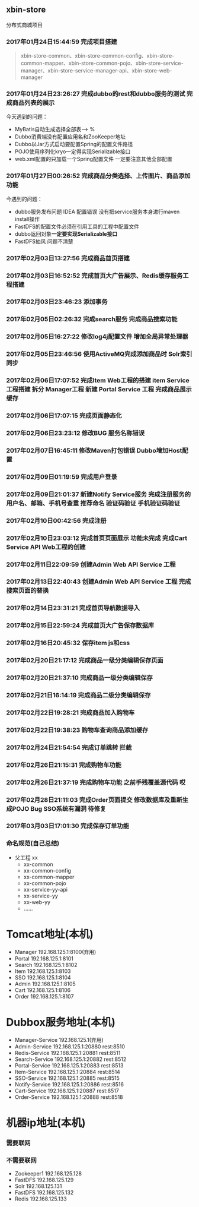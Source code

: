 ## xbin-store

分布式商城项目

### 2017年01月24日15:44:59 完成项目搭建
> xbin-store-common、xbin-store-common-config、xbin-store-common-mapper、xbin-store-common-pojo、xbin-store-service-manager、xbin-store-service-manager-api、xbin-store-web-manager

### 2017年01月24日23:26:27 完成dubbo的rest和dubbo服务的测试 完成商品列表的展示
今天遇到的问题：
* MyBatis自动生成选择全部表——> %
* Dubbo消费端没有配置应用名和ZooKeeper地址
* Dubbo以Jar方式启动要配置Spring的配置文件路径
* POJO使用序列化kryo一定得实现Serializable接口
* web.xml配置的只加载一个Spring配置文件 一定要注意<import/>其他全部配置

### 2017年01月27日00:26:52 完成商品分类选择、上传图片、商品添加功能
今遇到的问题：
* dubbo服务发布问题 IDEA 配置错误 没有把service服务本身进行maven install操作
* FastDFS的配置文件必须在引用工具的工程中配置文件
* dubbo返回对象**一定要实现Serializable接口**
* FastDFS抽风 问题不清楚

### 2017年02月03日13:27:56 完成商品首页搭建
### 2017年02月03日16:52:52 完成首页大广告展示、Redis缓存服务工程搭建
### 2017年02月03日23:46:23 添加事务
### 2017年02月05日02:26:32 完成search服务 完成商品搜索功能
### 2017年02月05日16:27:22 修改log4j配置文件 增加全局异常处理器
### 2017年02月05日23:46:56 使用ActiveMQ完成添加商品时 Solr索引同步
### 2017年02月06日17:07:52 完成Item Web工程的搭建 item Service工程搭建 拆分 Manager工程 新建 Portal Service 工程 完成商品展示 缓存
### 2017年02月06日17:07:15 完成页面静态化
### 2017年02月06日23:23:12 修改BUG 服务名称错误
### 2017年02月07日16:45:11 修改Maven打包错误 Dubbo增加Host配置
### 2017年02月09日01:19:59 完成用户登录
### 2017年02月09日21:01:37 新建Notify Service服务 完成注册服务的 用户名、邮箱、手机号查重 推荐命名 验证码验证 手机验证码验证
### 2017年02月10日00:42:56 完成注册
### 2017年02月10日23:03:12 完成首页页面展示 功能未完成 完成Cart Service API Web工程的创建
### 2017年02月11日22:09:59 创建Admin Web API Service 工程
### 2017年02月13日22:40:43 创建Admin Web API Service 工程 完成搜索页面的替换
### 2017年02月14日23:31:21 完成首页导航数据导入
### 2017年02月15日22:59:24 完成首页大广告保存数据库
### 2017年02月16日20:45:32 保存item js和css
### 2017年02月20日21:17:12 完成商品一级分类编辑保存页面
### 2017年02月20日21:37:10 完成商品一级分类编辑保存
### 2017年02月21日16:14:19 完成商品二级分类编辑保存
### 2017年02月22日19:28:21 完成商品加入购物车
### 2017年02月22日19:38:23 购物车查询商品添加缓存
### 2017年02月24日21:54:54 完成订单跳转 拦截
### 2017年02月26日21:15:31 完成购物车功能
### 2017年02月26日21:37:19 完成购物车功能 之前手残覆盖源代码 哎
### 2017年02月28日21:11:03 完成Order页面提交 修改数据库及重新生成POJO Bug SSO系统有漏洞 待修复
### 2017年03月03日17:01:30 完成保存订单功能
### 命名规范(自己总结)
* 父工程 xx
    * xx-common
    * xx-common-config
    * xx-common-mapper
    * xx-common-pojo
    * xx-service-yy-api
    * xx-service-yy
    * xx-web-yy
    * ......

# Tomcat地址(本机)
* Manager 192.168.125.1:8100(弃用)
* Portal  192.168.125.1:8101
* Search  192.168.125.1:8102
* Item    192.168.125.1:8103
* SSO     192.168.125.1:8104
* Admin   192.168.125.1:8105
* Cart    192.168.125.1:8106
* Order   192.168.125.1:8107

# Dubbox服务地址(本机)
* Manager-Service     192.168.125.1(弃用)
* Admin-Service       192.168.125.1:20880 rest:8510
* Redis-Service       192.168.125.1:20881 rest:8511
* Search-Service      192.168.125.1:20882 rest:8512
* Portal-Service      192.168.125.1:20883 rest:8513
* Item-Service        192.168.125.1:20884 rest:8514
* SSO-Service         192.168.125.1:20885 rest:8515
* Notify-Service      192.168.125.1:20886 rest:8516
* Cart-Service        192.168.125.1:20887 rest:8517
* Order-Service       192.168.125.1:20888 rest:8518

# 机器ip地址(本机)
### 需要联网
### 不需要联网
* Zookeeper1 192.168.125.128
* FastDFS 192.168.125.129
* Solr 192.168.125.131
* FastDFS 192.168.125.132
* Redis 192.168.125.133
